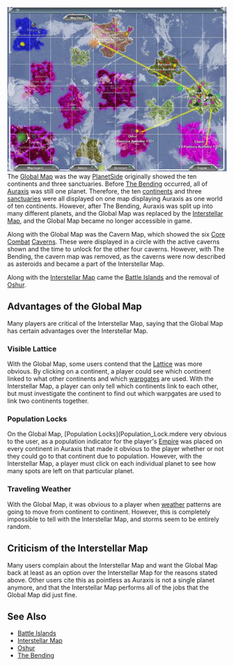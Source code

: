 ![](../images/Global_Map.jpg "fig:Global_Map.jpg") The [Global
Map](Global_Map.md) was the way
[PlanetSide](../etc/PlanetSide.md) originally showed the ten continents
and three sanctuaries. Before [The Bending](../etc/The_Bending.md)
occurred, all of [Auraxis](../locations/Auraxis.md) was still one planet.
Therefore, the ten [continents](../locations/Continent.md) and three
[sanctuaries](../locations/Sanctuary.md) were all displayed on one map
displaying Auraxis as one world of ten continents. However, after The
Bending, Auraxis was split up into many different planets, and the
Global Map was replaced by the [Interstellar
Map](Interstellar_Map.md), and the Global Map became no longer
accessible in game.

Along with the Global Map was the Cavern Map, which showed the six [Core
Combat](../items/Core_Combat.md) [Caverns](../locations/Caverns.md). These
were displayed in a circle with the active caverns shown and the time to
unlock for the other four caverns. However, with The Bending, the cavern
map was removed, as the caverns were now described as asteroids and
became a part of the Interstellar Map.

Along with the [Interstellar Map](Interstellar_Map.md) came the
[Battle Islands](../locations/Battle_Islands.md) and the removal of
[Oshur](../locations/Oshur.md).

## Advantages of the Global Map

Many players are critical of the Interstellar Map, saying that the
Global Map has certain advantages over the Interstellar Map.

### Visible Lattice

With the Global Map, some users contend that the
[Lattice](Lattice.md) was more obvious. By clicking on a
continent, a player could see which continent linked to what other
continents and which [warpgates](../locations/Warpgate.md) are used. With the
Interstellar Map, a player can only tell which continents link to each
other, but must investigate the continent to find out which warpgates
are used to link two continents together.

### Population Locks

On the Global Map, [Population Locks](Population_Lock.mdere
very obvious to the user, as a population indicator for the player's
[Empire](Empire.md) was placed on every continent in Auraxis
that made it obvious to the player whether or not they could go to that
continent due to population. However, with the Interstellar Map, a
player must click on each individual planet to see how many spots are
left on that particular planet.

### Traveling Weather

With the Global Map, it was obvious to a player when
[weather](../etc/Weather.md) patterns are going to move from continent
to continent. However, this is completely impossible to tell with the
Interstellar Map, and storms seem to be entirely random.

## Criticism of the Interstellar Map

Many users complain about the Interstellar Map and want the Global Map
back at least as an option over the Interstellar Map for the reasons
stated above. Other users cite this as pointless as Auraxis is not a
single planet anymore, and that the Interstellar Map performs all of the
jobs that the Global Map did just fine.

## See Also

- [Battle Islands](../locations/Battle_Islands.md)
- [Interstellar Map](Interstellar_Map.md)
- [Oshur](../locations/Oshur.md)
- [The Bending](../etc/The_Bending.md)

<!--[category:Terminology](category:Terminology.md)-->
